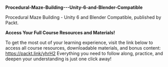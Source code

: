 **Procedural-Maze-Building---Unity-6-and-Blender-Compatible**

Procedural Maze Building - Unity 6 and Blender Compatible, published by Packt.

**Access Your Full Course Resources and Materials!**

To get the most out of your learning experience, visit the link below to access all course resources, downloadable materials, and bonus content: https://packt.link/yhrH2
Everything you need to follow along, practice, and deepen your understanding is just one click away!
